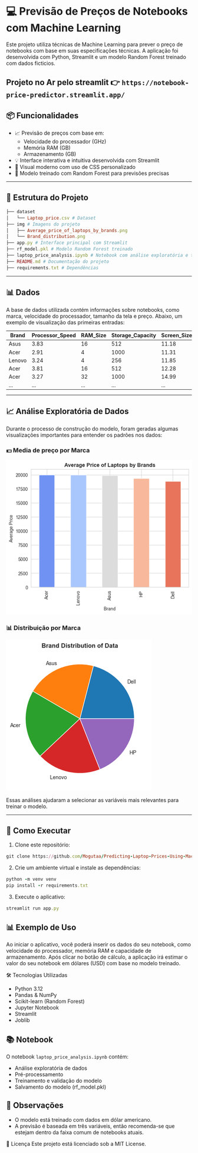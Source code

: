 # 💻 Previsão de Preços de Notebooks com Machine Learning

Este projeto utiliza técnicas de Machine Learning para prever o preço de notebooks com base em suas especificações técnicas. A aplicação foi desenvolvida com Python, Streamlit e um modelo Random Forest treinado com dados ficticios.

Projeto no Ar pelo streamlit 👉 `https://notebook-price-predictor.streamlit.app/`
---

## 📦 Funcionalidades

- 📈 Previsão de preços com base em:
  - Velocidade do processador (GHz)
  - Memória RAM (GB)
  - Armazenamento (GB)
- 💡 Interface interativa e intuitiva desenvolvida com Streamlit
- 🎉 Visual moderno com uso de CSS personalizado
- 🎯 Modelo treinado com Random Forest para previsões precisas

---

## 📁 Estrutura do Projeto

```ruby
├── dataset
│   └── Laptop_price.csv # Dataset
├── img # Imagens do projeto
│   ├── Average_price_of_laptops_by_brands.png
│   └── Brand_distribution.png
├── app.py # Interface principal com Streamlit 
├── rf_model.pkl # Modelo Random Forest treinado 
├── laptop_price_analysis.ipynb # Notebook com análise exploratória e treinamento 
├── README.md # Documentação do projeto
├── requirements.txt # Dependências
```


---

## 📊 Dados

A base de dados utilizada contém informações sobre notebooks, como marca, velocidade do processador, tamanho da tela e preço. Abaixo, um exemplo de visualização das primeiras entradas:

| Brand  | Processor_Speed | RAM_Size | Storage_Capacity | Screen_Size | Weight  | Price         |
|--------|------------------|-----------|-------------------|--------------|----------|----------------|
| Asus   | 3.83             | 16        | 512               | 11.18        | 2.64     | 17395.09       |
| Acer   | 2.91             | 4         | 1000              | 11.31        | 3.26     | 31607.61       |
| Lenovo | 3.24             | 4         | 256               | 11.85        | 2.03     | 9291.02        |
| Acer   | 3.81             | 16        | 512               | 12.28        | 4.57     | 17436.73       |
| Acer   | 3.27             | 32        | 1000              | 14.99        | 4.19     | 32917.99       |
| ...    | ...              | ...       | ...               | ...          | ...      | ...            |

---

## 📈 Análise Exploratória de Dados

Durante o processo de construção do modelo, foram geradas algumas visualizações importantes para entender os padrões nos dados:

### 💵 Media de preço por Marca

![Media preço por marca](img/Average_price_of_laptops_by_brands.png)

### 📊 Distribuição por Marca

![Distribuição por Marca](img/Brand_distribution.png)

Essas análises ajudaram a selecionar as variáveis mais relevantes para treinar o modelo.

---


## 🚀 Como Executar

1. Clone este repositório:

```ruby
git clone https://github.com/Mogutaa/Predicting-Laptop-Prices-Using-Machine-Learning.git
```
2. Crie um ambiente virtual e instale as dependências:

```ruby
python -m venv venv
pip install -r requirements.txt
```
3. Execute o aplicativo:

```ruby
streamlit run app.py
```
## 📊 Exemplo de Uso
Ao iniciar o aplicativo, você poderá inserir os dados do seu notebook, como velocidade do processador, memória RAM e capacidade de armazenamento. Após clicar no botão de cálculo, a aplicação irá estimar o valor do seu notebook em dólares (USD) com base no modelo treinado.

🛠️ Tecnologias Utilizadas
- Python 3.12
- Pandas & NumPy
- Scikit-learn (Random Forest)
- Jupyter Notebook
- Streamlit
- Joblib

## 📚 Notebook

O notebook `laptop_price_analysis.ipynb` contém:

- Análise exploratória de dados
- Pré-processamento
- Treinamento e validação do modelo
- Salvamento do modelo (rf_model.pkl)

## 📌 Observações

- O modelo está treinado com dados em dólar americano.
- A previsão é baseada em três variáveis, então recomenda-se que estejam dentro da faixa comum de notebooks atuais.

📄 Licença
Este projeto está licenciado sob a MIT License.
